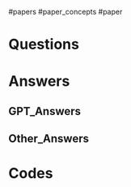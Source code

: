 #papers
#paper_concepts 
#paper

# Questions


# Answers


## GPT_Answers


## Other_Answers


# Codes

```python

```
